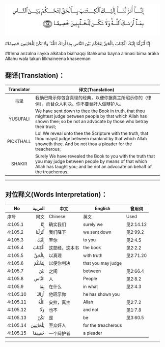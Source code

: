 ![004:105](images/004_105.gif)

#إِنَّا أَنْزَلْنَا إِلَيْكَ الْكِتَابَ بِالْحَقِّ لِتَحْكُمَ بَيْنَ النَّاسِ بِمَا أَرَاكَ اللَّهُ ۚ وَلَا تَكُنْ لِلْخَائِنِينَ خَصِيمًا 

##Inna anzalna ilayka alkitaba bialhaqqi litahkuma bayna alnnasi bima araka Allahu wala takun lilkhaineena khaseeman 

## 翻译(Translation)：

| Translator | 译文(Translation)                                            |
| :--------: | ------------------------------------------------------------ |
|    马坚    | 我确已降示你包含真理的经典，以便你据真主所昭示你的（律例），而替众人判决。你不要替奸人做辩护人。 |
|  YUSUFALI  | We have sent down to thee the Book in truth, that thou mightest judge between people by that which Allah has shown thee; so be not an advocate by those who betray their trust; |
| PICKTHALL  | Lo! We reveal unto thee the Scripture with the truth, that thou mayst judge between mankind by that which Allah showeth thee. And be not thou a pleader for the treacherous; |
|   SHAKIR   | Surely We have revealed the Book to you with the truth that you may judge between people by means of that which Allah has taught you; and be not an advocate on behalf of the treacherous. |

---

## 对位释义(Words Interpretation)：

| No   | العربية | 中文    | English | 曾用词 |
| ---- | ------: | ------- | ------- | ------ |
| 序号 |    阿文 | Chinese | 英文    | Used   |
| 4:105.1  | إِنَّا      | 确实我们       | surely we           | 见2:14.12 |
| 4:105.2  | أَنْزَلْنَا   | 我们降下       | we sent down        | 见2:99.2  |
| 4:105.3  | إِلَيْكَ     | 至你           | to you              | 见2:4.5   |
| 4:105.4  | الْكِتَابَ   | 这部经，这本书 | the book            | 见2:2.2   |
| 4:105.5  | بِالْحَقِّ    | 以真理         | with truth          | 见2:71.20 |
| 4:105.6  | لِتَحْكُمَ    | 以便你判决     | that you may judge  |           |
| 4:105.7  | بَيْنَ      | 之间           | between             | 见2:66.4  |
| 4:105.8  | النَّاسِ    | 人             | People              | 见2:8.2   |
| 4:105.9  | بِمَا      | 在什么         | in what             | 见2:4.3   |
| 4:105.10 | أَرَاكَ     | 他昭示你       | he has shown you    |           |
| 4:105.11 | اللَّهُ     | 安拉，真主     | Allah               | 见2:7.2 |
| 4:105.12 | وَلَا      | 也不           | and not             | 见1:7.8   |
| 4:105.13 | تَكُنْ      | 是             | be                  | 见3:60.5  |
| 4:105.14 | لِلْخَائِنِينَ | 至众奸人       | for the treacherous |           |
| 4:105.15 | خَصِيمًا    | 一个辩护者     | a pleader           |           |

---

